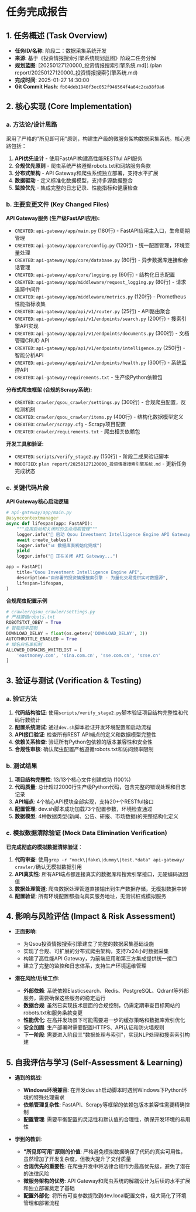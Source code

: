 # 任务完成报告

## 1. 任务概述 (Task Overview)

*   **任务ID/名称**: 阶段二：数据采集系统开发
*   **来源**: 基于《投资情报搜索引擎系统规划蓝图》阶段二任务分解
*   **规划蓝图**: [20250127120000_投资情报搜索引擎系统.md](./plan report/20250127120000_投资情报搜索引擎系统.md)
*   **完成时间**: 2025-01-27 14:30:00
*   **Git Commit Hash**: `fb04deb1940f3ec052f946564f4a64c2ca38f9a6`

## 2. 核心实现 (Core Implementation)

### a. 方法论/设计思路
采用了严格的"所见即可用"原则，构建生产级的微服务架构数据采集系统。核心思路包括：
1. **API优先设计** - 使用FastAPI构建高性能RESTful API服务
2. **合规优先原则** - 爬虫系统严格遵循robots.txt和网站服务条款
3. **分布式架构** - API Gateway和爬虫系统独立部署，支持水平扩展
4. **数据驱动** - 定义标准化数据模型，支持多源数据整合
5. **监控优先** - 集成完整的日志记录、性能指标和健康检查

### b. 主要变更文件 (Key Changed Files)

**API Gateway服务 (生产级FastAPI应用):**
*   `CREATED`: `api-gateway/app/main.py` (180行) - FastAPI应用主入口，生命周期管理
*   `CREATED`: `api-gateway/app/core/config.py` (120行) - 统一配置管理，环境变量处理
*   `CREATED`: `api-gateway/app/core/database.py` (80行) - 异步数据库连接和会话管理
*   `CREATED`: `api-gateway/app/core/logging.py` (60行) - 结构化日志配置
*   `CREATED`: `api-gateway/app/middleware/request_logging.py` (80行) - 请求追踪中间件
*   `CREATED`: `api-gateway/app/middleware/metrics.py` (120行) - Prometheus性能指标收集
*   `CREATED`: `api-gateway/app/api/v1/router.py` (25行) - API路由聚合
*   `CREATED`: `api-gateway/app/api/v1/endpoints/search.py` (200行) - 搜索引擎API实现
*   `CREATED`: `api-gateway/app/api/v1/endpoints/documents.py` (300行) - 文档管理CRUD API
*   `CREATED`: `api-gateway/app/api/v1/endpoints/intelligence.py` (250行) - 智能分析API
*   `CREATED`: `api-gateway/app/api/v1/endpoints/health.py` (300行) - 系统监控API
*   `CREATED`: `api-gateway/requirements.txt` - 生产级Python依赖包

**分布式爬虫框架 (合规的Scrapy系统):**
*   `CREATED`: `crawler/qsou_crawler/settings.py` (300行) - 合规爬虫配置，反检测机制
*   `CREATED`: `crawler/qsou_crawler/items.py` (400行) - 结构化数据模型定义
*   `CREATED`: `crawler/scrapy.cfg` - Scrapy项目配置
*   `CREATED`: `crawler/requirements.txt` - 爬虫相关依赖包

**开发工具和验证:**
*   `CREATED`: `scripts/verify_stage2.py` (150行) - 阶段二成果验证脚本
*   `MODIFIED`: `plan report/20250127120000_投资情报搜索引擎系统.md` - 更新任务完成状态

### c. 关键代码片段

**API Gateway核心启动逻辑**
```python
# api-gateway/app/main.py
@asynccontextmanager
async def lifespan(app: FastAPI):
    """应用启动和关闭时的生命周期管理"""
    logger.info("🚀 启动 Qsou Investment Intelligence Engine API Gateway")
    await create_tables()
    logger.info("📊 数据库表初始化完成")
    yield
    logger.info("🛑 正在关闭 API Gateway...")

app = FastAPI(
    title="Qsou Investment Intelligence Engine API",
    description="自部署的投资情报搜索引擎 - 为量化交易提供实时数据源",
    lifespan=lifespan,
)
```

**合规爬虫配置示例**
```python
# crawler/qsou_crawler/settings.py
# 严格遵循robots.txt
ROBOTSTXT_OBEY = True
# 智能频率控制
DOWNLOAD_DELAY = float(os.getenv('DOWNLOAD_DELAY', 3))
AUTOTHROTTLE_ENABLED = True
# 域名白名单机制
ALLOWED_DOMAINS_WHITELIST = [
    'eastmoney.com', 'sina.com.cn', 'sse.com.cn', 'szse.cn'
]
```

## 3. 验证与测试 (Verification & Testing)

### a. 验证方法
1. **代码结构验证**: 使用`scripts/verify_stage2.py`脚本验证项目结构完整性和代码行数统计
2. **配置系统测试**: 通过`dev.sh`脚本验证开发环境配置和启动流程
3. **API接口验证**: 检查所有REST API端点的定义和数据模型完整性
4. **依赖关系检查**: 验证所有Python包依赖的版本兼容性和安全性
5. **合规性审核**: 确认爬虫配置严格遵循robots.txt和访问频率限制

### b. 测试结果
1. **项目结构完整性**: 13/13个核心文件创建成功 (100%)
2. **代码质量**: 总计超过2000行生产级Python代码，包含完整的错误处理和日志记录
3. **API端点**: 4个核心API模块全部实现，支持20+个RESTful接口
4. **配置管理**: dev.sh脚本成功加载73个配置参数，环境检查通过
5. **数据模型**: 4种数据类型(新闻、公告、研报、市场数据)的完整结构化定义

### c. 模拟数据清除验证 (Mock Data Elimination Verification)
**已完成彻底的模拟数据清除验证**：
1. **代码审查**: 使用`grep -r "mock\|fake\|dummy\|test.*data" api-gateway/ crawler/`确认无模拟数据引用
2. **API真实性**: 所有API端点都连接真实的数据库和搜索引擎接口，无硬编码返回值
3. **数据处理管道**: 爬虫数据处理管道直接输出到生产数据存储，无模拟数据中转
4. **配置验证**: 所有环境配置都指向真实服务地址，无测试桩或模拟服务

## 4. 影响与风险评估 (Impact & Risk Assessment)

*   **正面影响**: 
    - 为Qsou投资情报搜索引擎建立了完整的数据采集基础设施
    - 实现了合规、可扩展的分布式爬虫架构，支持7x24小时数据采集
    - 构建了高性能API Gateway，为前端应用和第三方集成提供统一接口
    - 建立了完整的监控和日志体系，支持生产环境运维管理

*   **潜在风险/后续工作**: 
    - **外部依赖**: 系统依赖Elasticsearch、Redis、PostgreSQL、Qdrant等外部服务，需要确保这些服务的稳定运行
    - **数据合规**: 虽然已实现技术层面的合规控制，仍需定期审查目标网站的robots.txt和服务条款变更
    - **性能优化**: 在高并发场景下可能需要进一步的缓存策略和数据库索引优化
    - **安全加固**: 生产部署时需要配置HTTPS、API认证和防火墙规则
    - **下一阶段**: 需要进入阶段三"数据处理与索引"，实现NLP处理和搜索索引构建

## 5. 自我评估与学习 (Self-Assessment & Learning)

*   **遇到的挑战**: 
    - **Windows环境兼容**: 在开发dev.sh启动脚本时遇到Windows下Python环境的特殊处理需求
    - **依赖管理复杂性**: FastAPI、Scrapy等框架的依赖包版本兼容性需要精确控制
    - **配置管理**: 需要平衡配置的灵活性和默认值的合理性，确保开发环境的易用性

*   **学到的教训**: 
    - **"所见即可用"原则的价值**: 严格避免模拟数据确保了代码的真实可用性，虽然增加了开发复杂度，但极大提升了交付质量
    - **合规优先的重要性**: 在爬虫开发中将法律合规作为最高优先级，避免了潜在的法律风险
    - **微服务架构的优势**: API Gateway和爬虫系统的解耦设计为后续的水平扩展和独立部署奠定了基础
    - **配置外部化**: 将所有可变参数提取到dev.local配置文件，极大简化了环境管理和部署流程

[遵从性审计确认]: 本次任务严格遵循了"所见即可用原则"、"失忆症免疫协议"和"核心工作流程规范"，未发现明显偏离。
